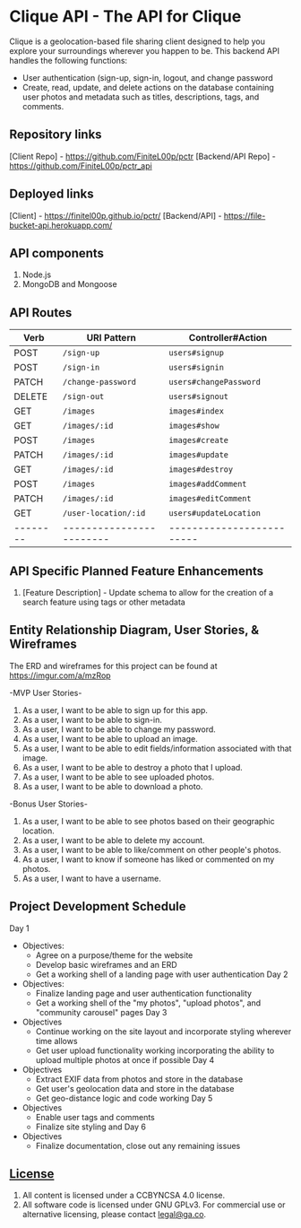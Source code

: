 # Clique API - The API for Clique
Clique is a geolocation-based file sharing client designed to help you explore your surroundings wherever you happen to be.  This backend API handles the following functions:
  - User authentication (sign-up, sign-in, logout, and change password
  - Create, read, update, and delete actions on the database containing user photos and metadata such as titles, descriptions, tags, and comments.

## Repository links
[Client Repo] - https://github.com/FiniteL00p/pctr
[Backend/API Repo] - https://github.com/FiniteL00p/pctr_api

## Deployed links
[Client] - https://finitel00p.github.io/pctr/
[Backend/API] - https://file-bucket-api.herokuapp.com/

## API components
1. Node.js
2. MongoDB and Mongoose

## API Routes
| Verb   | URI Pattern            | Controller#Action       |
|--------|------------------------|-------------------------|
| POST   | `/sign-up`             | `users#signup`          |
| POST   | `/sign-in`             | `users#signin`          |
| PATCH  | `/change-password`     | `users#changePassword`  |
| DELETE | `/sign-out`            | `users#signout`         |
| GET    | `/images`              | `images#index`          |
| GET    | `/images/:id`          | `images#show`           |
| POST   | `/images`              | `images#create`         |
| PATCH  | `/images/:id`          | `images#update`         |
| GET    | `/images/:id`          | `images#destroy`        |
| POST   | `/images`              | `images#addComment`     |
| PATCH  | `/images/:id`          | `images#editComment`    |
| GET    | `/user-location/:id`   | `users#updateLocation`  |
|--------|------------------------|-------------------------|

## API Specific Planned Feature Enhancements

1. [Feature Description] - Update schema to allow for the creation of a search feature using tags or other metadata

## Entity Relationship Diagram, User Stories, & Wireframes
The ERD and wireframes for this project can be found at https://imgur.com/a/mzRop

-MVP User Stories-
1. As a user, I want to be able to sign up for this app.
2. As a user, I want to be able to sign-in.
3. As a user, I want to be able to change my password.
4. As a user, I want to be able to upload an image.
5. As a user, I want to be able to edit fields/information associated with that image.
6. As a user, I want to be able to destroy a photo that I upload.
7. As a user, I want to be able to see uploaded photos.
8. As a user, I want to be able to download a photo.

-Bonus User Stories-
1. As a user, I want to be able to see photos based on their geographic location.
2. As a user, I want to be able to delete my account.
3. As a user, I want to be able to like/comment on other people's photos.
4. As a user, I want to know if someone has liked or commented on my photos.
5. As a user, I want to have a username.

## Project Development Schedule
Day 1
  * Objectives:
    - Agree on a purpose/theme for the website
    - Develop basic wireframes and an ERD
    - Get a working shell of a landing page with user authentication
Day 2
  * Objectives:
    - Finalize landing page and user authentication functionality
    - Get a working shell of the "my photos", "upload photos", and "community carousel" pages
Day 3
  * Objectives
    - Continue working on the site layout and incorporate styling wherever time allows
    - Get user upload functionality working incorporating the ability to upload multiple photos at once if possible
Day 4
  * Objectives
    - Extract EXIF data from photos and store in the database
    - Get user's geolocation data and store in the database
    - Get geo-distance logic and code working
Day 5
  * Objectives
    - Enable user tags and comments
    - Finalize site styling and
Day 6
  * Objectives
    - Finalize documentation, close out any remaining issues

## [License](LICENSE)

1.  All content is licensed under a CC­BY­NC­SA 4.0 license.
1.  All software code is licensed under GNU GPLv3. For commercial use or
    alternative licensing, please contact legal@ga.co.

